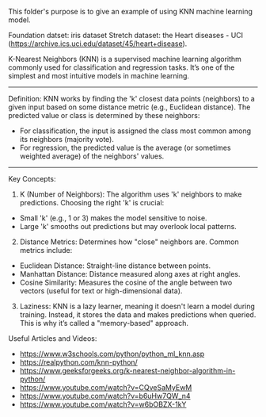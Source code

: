 This folder's purpose is to give an example of using KNN machine learning model. 

Foundation datset: iris dataset
Stretch dataset: the Heart diseases - UCI (https://archive.ics.uci.edu/dataset/45/heart+disease).


K-Nearest Neighbors (KNN) is a supervised machine learning algorithm commonly used for classification and regression tasks. It’s one of the simplest and most intuitive models in machine learning.

---

Definition:
KNN works by finding the 'k' closest data points (neighbors) to a given input based on some distance metric (e.g., Euclidean distance). The predicted value or class is determined by these neighbors:

* For classification, the input is assigned the class most common among its neighbors (majority vote).
* For regression, the predicted value is the average (or sometimes weighted average) of the neighbors' values.

---

Key Concepts:

1. K (Number of Neighbors): The algorithm uses 'k' neighbors to make predictions. Choosing the right 'k' is crucial:
* Small 'k' (e.g., 1 or 3) makes the model sensitive to noise.
* Large 'k' smooths out predictions but may overlook local patterns.  

2. Distance Metrics: Determines how "close" neighbors are. Common metrics include:
* Euclidean Distance: Straight-line distance between points.
* Manhattan Distance: Distance measured along axes at right angles.
* Cosine Similarity: Measures the cosine of the angle between two vectors (useful for text or high-dimensional data).

3. Laziness: KNN is a lazy learner, meaning it doesn't learn a model during training. Instead, it stores the data and makes predictions when queried. This is why it’s called a "memory-based" approach.

Useful Articles and Videos:
* https://www.w3schools.com/python/python_ml_knn.asp
* https://realpython.com/knn-python/
* https://www.geeksforgeeks.org/k-nearest-neighbor-algorithm-in-python/
* https://www.youtube.com/watch?v=CQveSaMyEwM
* https://www.youtube.com/watch?v=b6uHw7QW_n4
* https://www.youtube.com/watch?v=w6bOBZX-1kY
